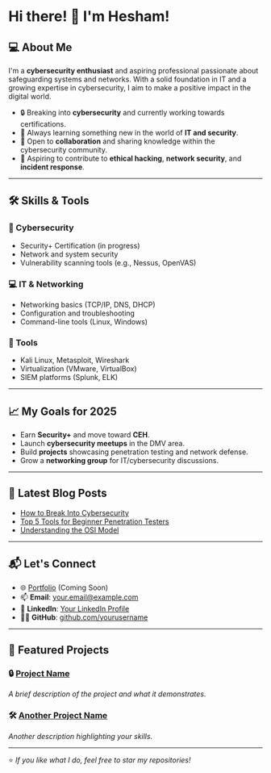 # Hi there! 👋 I'm Hesham!

## 💻 About Me
I'm a **cybersecurity enthusiast** and aspiring professional passionate about safeguarding systems and networks. With a solid foundation in IT and a growing expertise in cybersecurity, I aim to make a positive impact in the digital world.

- 🔒 Breaking into **cybersecurity** and currently working towards certifications.
- 🌱 Always learning something new in the world of **IT and security**.
- 🤝 Open to **collaboration** and sharing knowledge within the cybersecurity community.
- 🎯 Aspiring to contribute to **ethical hacking**, **network security**, and **incident response**.

---

## 🛠️ Skills & Tools
### 🔐 Cybersecurity
- Security+ Certification (in progress)
- Network and system security
- Vulnerability scanning tools (e.g., Nessus, OpenVAS)

### 💻 IT & Networking
- Networking basics (TCP/IP, DNS, DHCP)
- Configuration and troubleshooting
- Command-line tools (Linux, Windows)

### 🧰 Tools
- Kali Linux, Metasploit, Wireshark
- Virtualization (VMware, VirtualBox)
- SIEM platforms (Splunk, ELK)

---

## 📈 My Goals for 2025
- Earn **Security+** and move toward **CEH**.
- Launch **cybersecurity meetups** in the DMV area.
- Build **projects** showcasing penetration testing and network defense.
- Grow a **networking group** for IT/cybersecurity discussions.

---

## 📝 Latest Blog Posts
<!-- BLOG-POST-LIST:START -->
- [How to Break Into Cybersecurity](https://yourblog.com/how-to-break-into-cybersecurity)
- [Top 5 Tools for Beginner Penetration Testers](https://yourblog.com/top-5-tools-for-pentesters)
- [Understanding the OSI Model](https://yourblog.com/understanding-osi-model)
<!-- BLOG-POST-LIST:END -->

---

## 📬 Let's Connect
- 🌐 [Portfolio](https://yourportfolio.com) (Coming Soon)
- 📫 **Email**: your.email@example.com
- 💼 **LinkedIn**: [Your LinkedIn Profile](https://linkedin.com/in/heshamelhamdani)
- 🧑‍💻 **GitHub**: [github.com/yourusername](https://github.com/xbnh)

---

## 🌟 Featured Projects
### 🔒 [Project Name](https://github.com/yourusername/project-repo)
_A brief description of the project and what it demonstrates._

### 🛠️ [Another Project Name](https://github.com/yourusername/another-repo)
_Another description highlighting your skills._

---

⭐️ _If you like what I do, feel free to star my repositories!_
